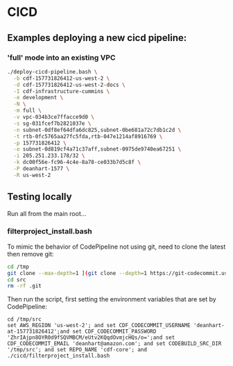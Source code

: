 # CICD

## Examples deploying a new cicd pipeline:

### 'full' mode into an existing VPC
```sh
./deploy-cicd-pipeline.bash \
  -b cdf-157731826412-us-west-2 \
  -d cdf-157731826412-us-west-2-docs \
  -I cdf-infrastructure-cummins \
  -e development \
  -N \
  -m full \
  -v vpc-034b3ce7ffacce9d0 \
  -s sg-031fcef7b2821037e \
  -n subnet-0df8ef64dfa6dc825,subnet-0be681a72c7db1c2d \
  -t rtb-0fc5765aa27fc5fda,rtb-047e1214af8916769 \
  -p 157731826412 \
  -o subnet-0d819cf4a71c37aff,subnet-0975de9740ea67251 \
  -i 205.251.233.178/32 \
  -k dc00f56e-fc96-4c4e-8a78-ce033b7d5c8f \
  -P deanhart-1577 \
  -R us-west-2 
```

## Testing locally

Run all from the main root...

### filterproject_install.bash

To mimic the behavior of CodePipeline not using git, need to clone the latest then remove git:

```sh
cd /tmp
git clone --max-depth=1 ](git clone --depth=1 https://git-codecommit.us-west-2.amazonaws.com/v1/repos/cdf-core src
cd src
rm -rf .git
```

Then run the script, first setting the environment variables that are set by CodePipeline:
```fish
cd /tmp/src
set AWS_REGION 'us-west-2'; and set CDF_CODECOMMIT_USERNAME 'deanhart-at-157731826412';and set CDF_CODECOMMIT_PASSWORD 'ZhrIAjpn8OYR0d9fSQVMBCM/eUtv2KQqdOvmjcHQs/o=';and set CDF_CODECOMMIT_EMAIL 'deanhart@amazon.com'; and set CODEBUILD_SRC_DIR '/tmp/src'; and set REPO_NAME 'cdf-core'; and ./cicd/filterproject_install.bash
```
